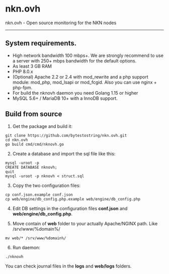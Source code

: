 # nkn.ovh
nkn.ovh - Open source monitoring for the NKN nodes

________

## System requirements.

- High network bandwidth 100 mbps+. We are strongly recommend to use a server with 250+ mbps bandwidth for the default options.
- As least 3 GB RAM
- PHP 8.0.x
- (Optional) Apache 2.2 or 2.4 with mod_rewrite and a php support module: mod_php, mod_lsapi or mod_fcgid. Also you can use nginx + php-fpm.
- For build the nknovh daemon you need Golang 1.15 or higher
- MySQL 5.6+ / MariaDB 10+ with a InnoDB support.


## Build from source

1. Get the package and build it:

```
git clone https://github.com/bytestostring/nkn.ovh.git
cd nkn.ovh
go build cmd/cmd/nknovh.go
```
2. Create a database and import the sql file like this:

```
mysql -uroot -p
CREATE DATABASE nknovh;
quit
mysql -uroot -p nknovh < struct.sql
```

3. Copy the two configuration files:

```
cp conf.json.example conf.json
cp web/engine/db_config.php.example web/engine/db_config.php

```

4. Edit DB settings in the configuration files **conf.json** and **web/engine/db_config.php**.

5. Move contain of **web** folder to your actually Apache/NGINX path. Like /srv/www/%domain%/
```
mv web/* /srv/www/%domain%/
```
6. Run daemon:

```
./nknovh
```

You can check journal files in the **logs** and **web/logs** folders.
